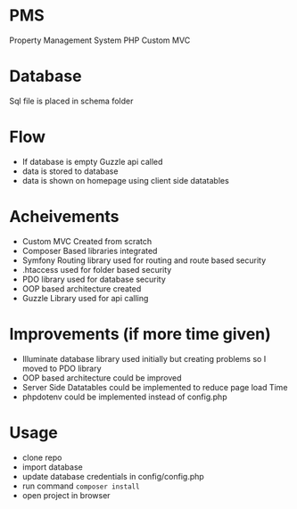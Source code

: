 # PMS
Property Management System PHP Custom MVC

# Database
Sql file is placed in schema folder

# Flow
- If database is empty Guzzle api called
- data is stored to database 
- data is shown on homepage using client side datatables

# Acheivements
- Custom MVC Created from scratch
- Composer Based libraries integrated
- Symfony Routing library used for routing and route based security
- .htaccess used for folder based security
- PDO library used for database security
- OOP based architecture created
- Guzzle Library used for api calling


# Improvements (if more time given)
- Illuminate database library used initially but creating problems so I moved to PDO library
- OOP based architecture could be improved
- Server Side Datatables could be implemented to reduce page load Time
- phpdotenv could be implemented instead of config.php


# Usage
- clone repo
- import database
- update database credentials in config/config.php
- run command `composer install`
- open project in browser
